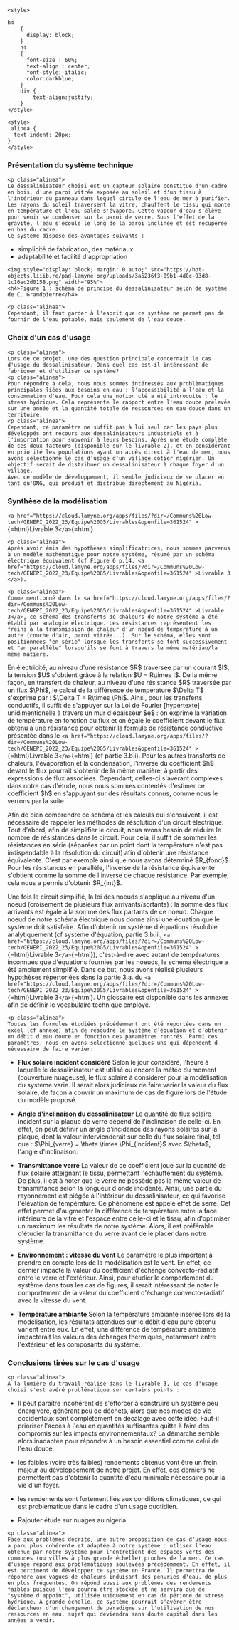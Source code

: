 ```{=html}
<style>

h4
    {
      display: block;
    }
    h4
    {
      font-size : 60%;
      text-align : center;
      font-style: italic;
      color:darkblue;
    }
    div {
        text-align:justify;
    }
</style>
```
```{=html}
<style>
.alinea { 
  text-indent: 20px; 
}
</style>
```
### Présentation du système technique

```{=html}
<p class="alinea">
Le dessalinisateur choisi est un capteur solaire constitué d'un cadre en bois, d'une paroi vitrée exposée au soleil et d'un tissu à l'intérieur du panneau dans lequel circule de l'eau de mer à purifier. Les rayons du soleil traversent la vitre, chauffent le tissu qui monte en température et l'eau salée s'évapore. Cette vapeur d'eau s'élève pour venir se condenser sur la paroi de verre. Sous l'effet de la gravité, l'eau s'écoule le long de la paroi inclinée et est récupérée en bas du cadre. 
Ce système dispose des avantages suivants : 
```
-   simplicité de fabrication, des matériaux
-   adaptabilité et facilité d\'appropriation

```{=html}
<img style="display: block; margin: 0 auto;" src="https://hot-objects.liiib.re/pad-lamyne-org/uploads/3a5236f3-09b1-4d0c-93d8-1c16ec2d0158.png" width="95%">
<h4>Figure 1 : schéma de principe du dessalinisateur selon de système de C. Grandpierre</h4>
```
```{=html}
<p class="alinea">
Cependant, il faut garder à l'esprit que ce système ne permet pas de fournir de l'eau potable, mais seulement de l'eau douce.
```
### Choix d\'un cas d\'usage

```{=html}
<p class="alinea">
Lors de ce projet, une des question principale concernait le cas d'usage du dessalinisateur. Dans quel cas est-il intéressant de fabriquer et d'utiliser ce système? 
<p class="alinea">
Pour répondre à cela, nous nous sommes intéressés aux problèmatiques principales liées aux besoins en eau : l'accessibilité à l'eau et la consommation d'eau. Pour cela une notion clé a été introduite : le stress hydrique. Cela représente le rapport entre l'eau douce prélevée sur une année et la quantité totale de ressources en eau douce dans un territoire. 
<p class="alinea">
Cependant, ce paramètre ne suffit pas à lui seul car les pays plus développés ont recours aux dessalinisateurs industriels et à l'importation pour subvenir à leurs besoins. Après une étude complète de ces deux facteurs (disponible sur le livrable 2), et en considérant en priorité les populations ayant un accès direct à l'eau de mer, nous avons sélectionné le cas d'usage d'un village côtier nigérien. Un objectif serait de distribuer un dessalinisateur à chaque foyer d'un village. 
Avec ce modèle de développement, il semble judicieux de se placer en tant qu'ONG, qui produit et distribue directement au Nigéria.
```
### Synthèse de la modélisation

`<a href="https://cloud.lamyne.org/apps/files/?dir=/Communs%20Low-tech/GENEPI_2022_23/Equipe%20G5/Livrables&openfile=361524" >`{=html}Livrable
3`</a>`{=html}

```{=html}
<p class="alinea">
Après avoir émis des hypothèses simplificatrices, nous sommes parvenus à un modèle mathématique pour notre système, résumé par un schéma électrique équivalent (cf Figure 6 p.14, <a href="https://cloud.lamyne.org/apps/files/?dir=/Communs%20Low-tech/GENEPI_2022_23/Equipe%20G5/Livrables&openfile=361524" >Livrable 3 </a>). 
```
```{=html}
<p class="alinea">
Comme mentionné dans le <a href="https://cloud.lamyne.org/apps/files/?dir=/Communs%20Low-tech/GENEPI_2022_23/Equipe%20G5/Livrables&openfile=361524" >Livrable 3</a>, ce schéma des transferts de chaleurs de notre système a été établi par analogie électrique. Les résistances représentent les freins à la transmission de chaleur d’un noeud de température à un autre (couche d'air, paroi vitrée...). Sur le schéma, elles sont positionnées "en série" lorsque les transferts se font successivement et "en parallèle" lorsqu'ils se font à travers le même matériau/la même matière. 
```
En électricité, au niveau d'une résistance \$R\$ traversée par un
courant \$I\$, la tension \$U\$ s\'obtient grâce à la relation \$U =
R\\times I\$. De la même façon, en transfert de chaleur, au niveau d'une
résistance \$R\$ traversée par un flux \$\\Phi\$, le calcul de la
différence de température \$\\Delta T\$ s\'exprime par : \$\\Delta T =
R\\times \\Phi\$. Ainsi, pour les transferts conductifs, il suffit de
s'appuyer sur la Loi de Fourier \[hypertexte\] unidimentionelle à
travers un mur d\'épaisseur \$e\$ : on exprime la variation de
température en fonction du flux et on égale le coefficient devant le
flux obtenu à une résistance pour obtenir la formule de résistance
conductive présentée dans le
`<a href="https://cloud.lamyne.org/apps/files/?dir=/Communs%20Low-tech/GENEPI_2022_23/Equipe%20G5/Livrables&openfile=361524" >`{=html}Livrable
3`</a>`{=html} (cf partie 3.b.i). Pour les autres transferts de
chaleurs, l\'évaporation et la condensation, l\'inverse du coefficient
\$h\$ devant le flux pourrait s\'obtenir de la même manière, à partir
des expressions de flux associées. Cependant, celles-ci s\'avérant
complexes dans notre cas d\'étude, nous nous sommes contentés d\'estimer
ce coefficient \$h\$ en s\'appuyant sur des résultats connus, comme nous
le verrons par la suite.

Afin de bien comprendre ce schéma et les calculs qui s\'ensuivent, il
est nécessaire de rappeler les méthodes de résolution d'un circuit
électrique. Tout d\'abord, afin de simplifier le circuit, nous avons
besoin de réduire le nombre de résistances dans le circuit. Pour cela,
il suffit de sommer les résistances en série (séparées par un point dont
la température n\'est pas indispendable à la résolution du circuit) afin
d\'obtenir une résistance équivalente. C\'est par exemple ainsi que nous
avons déterminé \$R\_{fond}\$. Pour les résistances en parallèle,
l\'inverse de la résistance équivalente s\'obtient comme la somme de
l\'inverse de chaque résistance. Par exemple, cela nous a permis
d\'obtenir \$R\_{int}\$.

Une fois le circuit simplifié, la loi des noeuds s'applique au niveau
d'un noeud (croisement de plusieurs flux arrivants/sortants) : la somme
des flux arrivants est égale à la somme des flux partants de ce noeud.
Chaque noeud de notre schéma électrique nous donne ainsi une équation
que le système doit satisfaire. Afin d\'obtenir un système d\'équations
résoluble analytiquement (cf système d\'équation, partie 3.b.ii.,
`<a href="https://cloud.lamyne.org/apps/files/?dir=/Communs%20Low-tech/GENEPI_2022_23/Equipe%20G5/Livrables&openfile=361524" >`{=html}Livrable
3`</a>`{=html}), c\'est-à-dire avec autant de températures inconnues que
d\'équations fournies par les noeuds, le schéma électrique a été
amplement simplifié. Dans ce but, nous avons réalisé plusieurs
hypothèses répertoriées dans la partie 3.a. du
`<a href="https://cloud.lamyne.org/apps/files/?dir=/Communs%20Low-tech/GENEPI_2022_23/Equipe%20G5/Livrables&openfile=361524" >`{=html}Livrable
3`</a>`{=html}. Un glossaire est disponible dans les annexes afin de
définir le vocabulaire technique employé.

```{=html}
<p class="alinea">
Toutes les formules étudiées précédemment ont été reportées dans un excel (cf annexe) afin de résoudre le système d'équation et d'obtenir un débit d'eau douce en fonction des paramètres rentrés. Parmi ces paramètres, nous en avons selectionné quelques uns qui dépendent d nécessaire de faire varier:
```
-   **Flux solaire incident considéré** Selon le jour considéré, l'heure
    à laquelle le dessalinisateur est utilisé ou encore la météo du
    moment (couverture nuageuse), le flux solaire à considérer pour la
    modélisation du système varie. Il serait alors judicieux de faire
    varier la valeur du flux solaire, de façon à couvrir un maximum de
    cas de figure lors de l'étude du modèle proposé.

-   **Angle d'inclinaison du dessalinisateur** Le quantité de flux
    solaire incident sur la plaque de verre dépend de l'inclinaison de
    celle-ci. En effet, on peut définir un angle d'incidence des rayons
    solaires sur la plaque, dont la valeur intervienderait sur celle du
    flux solaire final, tel que : \$\\Phi\_{verre} = \\theta \\times
    \\Phi\_{incident}\$ avec \$\\theta\$, l'angle d'inclinaison.

-   **Transmittance verre** La valeur de ce coefficient joue sur la
    quantité de flux solaire atteignant le tissu, permettant
    l'échauffement du système. De plus, il est à noter que le verre ne
    possède pas la même valeur de transmittance selon la longueur d'onde
    incidente. Ainsi, une partie du rayonnement est piégée à l'intérieur
    du dessalinisateur, ce qui favorise l'élévation de température. Ce
    phénomène est appelé effet de serre. Cet effet permet d\'augmenter
    la différence de température entre la face intérieure de la vitre et
    l'espace entre celle-ci et le tissu, afin d'optimiser un maximum les
    résultats de notre système. Alors, il est préférable d'étudier la
    transmittance du verre avant de le placer dans notre système.

-   **Environnement : vitesse du vent** Le paramètre le plus important à
    prendre en compte lors de la modélisation est le vent. En effet, ce
    dernier impacte la valeur du coefficient d'échange convecto-radiatif
    entre le verre et l'extérieur. Ainsi, pour étudier le comportement
    du système dans tous les cas de figures, il serait intéressant de
    noter le comportement de la valeur du coefficient d'échange
    convecto-radiatif avec la vitesse du vent.

-   **Température ambiante** Selon la température ambiante insérée lors
    de la modélisation, les résultats attendues sur le débit d\'eau pure
    obtenu varient entre eux. En effet, une différence de température
    ambiante impacterait les valeurs des échanges thermiques, notamment
    entre l\'extérieur et les composants du système.

### Conclusions tirées sur le cas d\'usage

```{=html}
<p class="alinea">
A la lumière du travail réalisé dans le livrable 3, le cas d'usage choisi s'est avéré problématique sur certains points : 
```
-   Il peut paraître incohérent de s\'efforcer à construire un système
    peu énergivore, générant peu de déchets, alors que nos modes de vie
    occidentaux sont complétement en décalage avec cette idée. Faut-il
    prioriser l\'accès à l\'eau en quantités suffisantes quitte à faire
    des compromis sur les impacts environnementaux? La démarche semble
    alors inadaptée pour répondre à un besoin essentiel comme celui de
    l\'eau douce.

-   les faibles (voire très faibles) rendements obtenus vont être un
    frein majeur au développement de notre projet. En effet, ces
    derniers ne permettent pas d\'obtenir la quantité d\'eau minimale
    nécessaire pour la vie d\'un foyer.

-   les rendements sont fortement liés aux conditions climatiques, ce
    qui est problématique dans le cadre d\'un usage quotidien.

-   Rajouter étude sur nuages au nigeria.

```{=html}
<p class="alinea">
Face aux problèmes décrits, une autre proposition de cas d'usage nous a paru plus cohérente et adaptée à notre système : utliser l'eau obtenue par notre système pour l'entretient des espaces verts des communes (ou villes à plus grande échelle) proches de la mer. Ce cas d'usage répond aux problématiques soulevées précédemment. En effet, il est pertinent de développer ce système en France. Il permettra de répondre aux vagues de chaleurs induisant des pénuries d'eau, de plus en plus fréquentes. On répond aussi aux problèmes des rendements faibles puisque l'eau pourra être stockée et ne servira que de "système d'appoint", utilisée uniquement en cas de période de stress hydrique. A grande échelle, ce système pourrait s'avérer être déclencheur d'un changement de paradigme sur l'utilisation de nos ressources en eau, sujet qui deviendra sans doute capital dans les années à venir.
```

